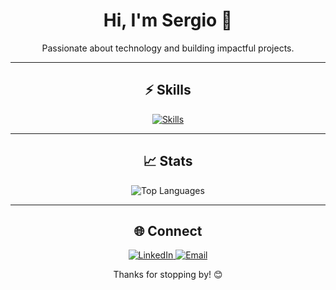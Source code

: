 <h1 align="center">Hi, I'm Sergio 👋</h1>
<p align="center">Passionate about technology and building impactful projects.</p>

---

<h2 align="center">⚡ Skills</h2>
<p align="center">
  <a href="https://skillicons.dev">
    <img src="https://skillicons.dev/icons?i=react,go,angular,cs,mysql" alt="Skills" />
  </a>
</p>

---

<h2 align="center">📈 Stats</h2>
<p align="center">
  <img src="https://github-readme-stats.vercel.app/api/top-langs/?username=sergiorbf&layout=compact&theme=dark" alt="Top Languages" />
</p>

---

<h2 align="center">🌐 Connect</h2>
<p align="center">
  <a href="https://www.linkedin.com/in/sergio-rbf/" target="_blank">
    <img src="https://img.shields.io/badge/LinkedIn-0A66C2?style=for-the-badge&logo=linkedin&logoColor=white" alt="LinkedIn" />
  </a>
  <a href="mailto:contato.sergiorbf@gmail.com">
    <img src="https://img.shields.io/badge/Email-D14836?style=for-the-badge&logo=gmail&logoColor=white" alt="Email" />
  </a>
</p>

<p align="center">Thanks for stopping by! 😊</p>
